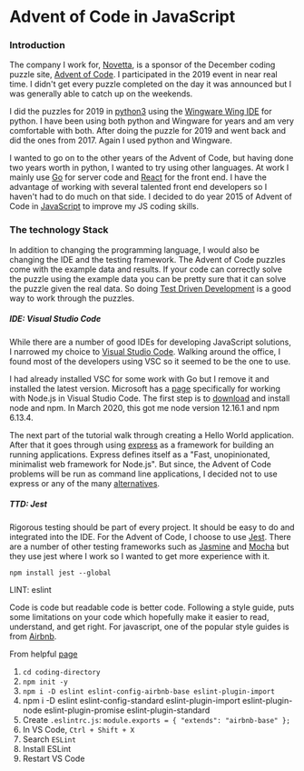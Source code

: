 # Advent of Code in JavaScript

### Introduction

The company I work for, [Novetta](https://www.novetta.com/careers/), is a sponsor of the December coding puzzle site, [Advent of Code](https://adventofcode.com/).  I participated in the 2019 event in near real time.  I didn't get every puzzle completed on the day it was announced but I was generally able to catch up on the weekends.  

I did the puzzles for 2019 in [python3](https://www.python.org/) using the [Wingware Wing IDE](https://wingware.com/) for python.  I have been using both python and Wingware for years and am very comfortable with both.  After doing the puzzle for 2019 and went back and did the ones from 2017.  Again I used python and Wingware.

I wanted to go on to the other years of the Advent of Code, but having done two years worth in python, I wanted to try using other languages.  At work I mainly use [Go](https://golang.org/) for server code and [React](https://reactjs.org/) for the front end.  I have the advantage of working with several talented front end developers so I  haven't had to do much on that side.  I decided to do year 2015 of Advent of Code in [JavaScript](https://developer.mozilla.org/en-US/docs/Web/JavaScript) to improve my JS coding skills.

### The technology Stack

In addition to changing the programming language, I would also be changing the IDE and the testing framework.  The Advent of Code puzzles come with the example data and results.  If your code can correctly solve the puzzle using the example data you can be pretty sure that it can solve the puzzle given the real data.  So doing [Test Driven Development](https://en.wikipedia.org/wiki/Test-driven_development) is a good way to work through the puzzles.

##### IDE: Visual Studio Code

While there are a number of good IDEs for developing JavaScript solutions, I narrowed my choice to [Visual Studio Code](https://code.visualstudio.com/).  Walking around the office, I found most of the developers using VSC so it seemed to be the one to use.  

I had already installed VSC for some work with Go but I remove it and installed the latest version.  Microsoft has a [page](https://code.visualstudio.com/docs/nodejs/nodejs-tutorial) specifically for working with Node.js in Visual Studio Code.  The first step is to [download](https://nodejs.org/en/download/) and install node and npm.  In March 2020, this got me node version 12.16.1 and npm 6.13.4.

The next part of the tutorial walk through creating a Hello World application.   After that it goes through using [express](https://expressjs.com/) as a framework for building an running applications.  Express defines itself as a "Fast, unopinionated, minimalist web framework for Node.js".  But since, the Advent of Code problems will be run as command line applications, I decided not to use express or any of the many [alternatives](https://alternative.me/express-js).

##### TTD: Jest

Rigorous testing should be part of every project.  It should be easy to do and integrated into the IDE.  For the Advent of Code, I choose to use [Jest](https://jestjs.io/).  There are a number of other testing frameworks such as [Jasmine](https://jasmine.github.io/) and [Mocha](https://mochajs.org/) but they use jest where I work so I wanted to get more experience with it.

```
npm install jest --global
```

LINT: eslint

Code is code but readable code is better code.  Following a style guide, puts some limitations on your code which hopefully make it easier to read, understand, and get right.  For javascript, one of the popular style guides is from [Airbnb](https://github.com/airbnb/javascript).  

From helpful [page](https://travishorn.com/setting-up-eslint-on-vs-code-with-airbnb-javascript-style-guide-6eb78a535ba6)

1.  `cd coding-directory`
2. `npm init -y`
3. `npm i -D eslint eslint-config-airbnb-base eslint-plugin-import`
4. npm i -D eslint eslint-config-standard eslint-plugin-import eslint-plugin-node eslint-plugin-promise eslint-plugin-standard
5. Create `.eslintrc.js`: `module.exports = { "extends": "airbnb-base" };`
6. In VS Code, `Ctrl + Shift + X`
7. Search `ESLint`
8. Install ESLint
9. Restart VS Code